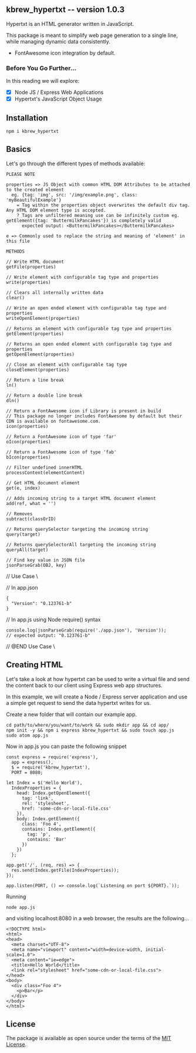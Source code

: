 ## kbrew_hypertxt -- version 1.0.3

Hypertxt is an HTML generator written in JavaScript.

This package is meant to simplify web page generation to a single line, while managing dynamic data consistently.
* FontAwesome icon integration by default.

### Before You Go Further...

In this reading we will explore:
* [x] Node JS / Express Web Applications
* [x] Hypertxt's JavaScript Object Usage

## Installation

```
npm i kbrew_hypertxt
```

## Basics

Let's go through the different types of methods available:

```
PLEASE NOTE

properties => JS Object with common HTML DOM Attributes to be attached to the created element
  eg. {tag: 'img', src: '/img/example.png', class: 'myBeautifulExample'}
    = Tag within the properties object overwrites the default div tag. Any HTML DOM element type is accepted.
    ? Tags are unfiltered meaning use can be infinitely custom eg. getElement({tag: 'ButtermilkPancakes'}) is completely valid
      expected output: <ButtermilkPancakes></ButtermilkPancakes>
      
e => Commonly used to replace the string and meaning of 'element' in this file

METHODS

// Write HTML document
getFile(properties)

// Write element with configurable tag type and properties
write(properties)

// Clears all internally written data
clear()

// Write an open ended element with configurable tag type and properties
writeOpenElement(properties)

// Returns an element with configurable tag type and properties
getElement(properties)

// Returns an open ended element with configurable tag type and properties
getOpenElement(properties)

// Close an element with configurable tag type
closeElement(properties)

// Return a line break
ln()

// Return a double line break
dln()

// Return a FontAwesome icon if Library is present in build
// This package no longer includes FontAwesome by default but their CDN is available on fontawesome.com.
icon(properties)

// Return a FontAwesome icon of type 'far'
oIcon(properties)

// Return a FontAwesome icon of type 'fab'
bIcon(properties)

// Filter undefined innerHTML
processContent(elementContent)

// Get HTML document element
get(e, index)

// Adds incoming string to a target HTML document element
add(ref, what = '')

// Removes
subtract(classOrID)

// Returns querySelector targeting the incoming string
query(target)

// Returns querySelectorAll targeting the incoming string
queryAll(target)

// Find key value in JSON file
jsonParseGrab(OBJ, key)
```

// Use Case     \\

// In app.json

```
{
  "Version": "0.123761-b"
}
```

// In app.js using Node require() syntax

```
console.log(jsonParseGrab(require('./app.json'), 'Version'));
// expected output: "0.123761-b"
```

// @END Use Case \\


## Creating HTML

Let's take a look at how hypertxt can be used to write a virtual file and send the content back to our client using Express web app structures.

In this example, we will create a Node / Express server application and use a simple get request to send the data hypertxt writes for us.

Create a new folder that will contain our example app.

```
cd path/to/where/you/want/to/work && sudo mkdir app && cd app/
npm init -y && npm i express kbrew_hypertxt && sudo touch app.js
sudo atom app.js
```

Now in app.js you can paste the following snippet

```
const express = require('express'),
  app = express(),
  $ = require('kbrew_hypertxt'),
  PORT = 8080;

let Index = $('Hello World'),
  IndexProperties = {
    head: Index.getOpenElement({
      tag: 'link',
      rel: 'stylesheet',
      href: 'some-cdn-or-local-file.css'
    }),
    body: Index.getElement({
      class: 'Foo 4',
      contains: Index.getElement({
        tag: 'p',
        contains: 'Bar'
      })
    })
  };

app.get('/', (req, res) => {
  res.send(Index.getFile(IndexProperties));
});

app.listen(PORT, () => console.log(`Listening on port ${PORT}.`));
```

Running

```
node app.js
```

and visiting localhost:8080 in a web browser, the results are the following...

```
<!DOCTYPE html>
<html>
<head>
  <meta charset="UTF-8">
  <meta name="viewport" content="width=device-width, initial-scale=1.0">
  <meta content="ie=edge">
  <title>Hello World</title>
  <link rel="stylesheet" href="some-cdn-or-local-file.css">
</head>
<body>
  <div class="Foo 4">
    <p>Bar</p>
  </div>
</body>
</html>
```

## License

The package is available as open source under the terms of the [MIT License](https://opensource.org/licenses/MIT).
